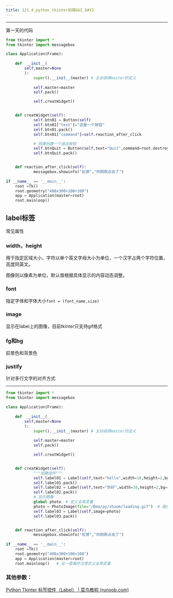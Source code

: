 ```yaml
---
title: 121.4_python_tkinter初探GUI_DAY2
---
```


<hr>


第一天的代码

```python
from tkinter import *
from tkinter import messagebox

class Application(Frame):
    
    def  __init__(
        self,master=None
        ):
            super().__init__(master) # 主动调用master的定义
            
            self.master=master
            self.pack()

            self.creatWidget()


    def creatWidget(self):
            self.btn01 = Button(self)
            self.btn01["text"]="这是一个按钮"
            self.btn01.pack()
            self.btn01["command"]=self.reaction_after_click

            # 同理创建一个退出按钮
            self.btnQuit = Button(self,text="Quit",command=root.destroy)
            self.btnQuit.pack()


    def reaction_after_click(self):
            messagebox.showinfo("反馈","你刚刚点击了")
        
if __name__ == '__main__':
    root =Tk()
    root.geometry("400x300+100+100")
    app = Application(master=root)
    root.mainloop()

```



## label标签

常见属性

### width，height

用于指定区域大小，字符以单个英文字母大小为单位，一个汉字占两个字符位置，高度同英文。

图像则以像素为单位，默认值根据具体显示的内容动态调整。

### font

指定字体和字体大小`font = (font_name,size)`

### image

显示在label上的图像，目前tkinter只支持gif格式

### fg和bg

前景色和背景色

### justify

针对多行文字的对齐方式

<hr>

```python
from tkinter import *
from tkinter import messagebox

class Application(Frame):
    
    def  __init__(
        self,master=None
        ):
            super().__init__(master) # 主动调用master的定义
            
            self.master=master
            self.pack()

            self.creatWidget()


    def creatWidget(self):
            """创建组件"""
            self.label01 = Label(self,text="hello",width=10,height=2,bg="black",fg="white")
            self.label01.pack()
            self.label02 = Label(self,text="你好",width=10,height=2,bg="yellow",fg="white",font=("黑体",30))
            self.label02.pack()
            # 显示图像
            global photo  # 定义全局变量
            photo = PhotoImage(file="/Bma/py/zhuom/loading.gif")  # 路径要写对
            self.label03 = Label(self,image=photo)
            self.label03.pack()


    def reaction_after_click(self):
            messagebox.showinfo("反馈","你刚刚点击了")
        
if __name__ == '__main__':
    root =Tk()
    root.geometry("400x300+100+100")
    app = Application(master=root)
    root.mainloop()   # 会一直循环注意定义全局变量

```



### 其他参数：

[Python Tkinter 标签控件（Label） | 菜鸟教程 (runoob.com)](https://www.runoob.com/python/python-tk-label.html)

